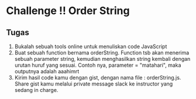 # Challenge !! Order String

## Tugas
1. Bukalah sebuah tools online untuk menuliskan code JavaScript
2. Buat sebuah function bernama orderString. Function tsb akan menerima sebuah parameter string, kemudian menghasilkan string kembali dengan urutan huruf yang sesuai. Contoh nya, parameter = "matahari", maka outputnya adalah aaahimrt
3. Kirim hasil code kamu dengan gist, dengan nama file : orderString.js. Share gist kamu melalui private message slack ke instructor yang sedang in charge.
